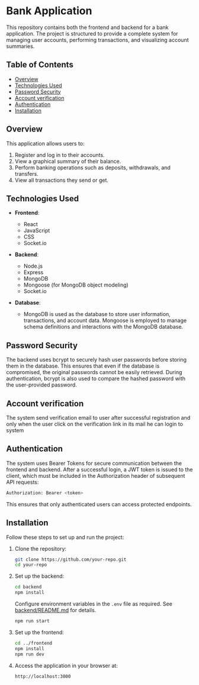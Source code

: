 # Bank Application

This repository contains both the frontend and backend for a bank application. The project is structured to provide a complete system for managing user accounts, performing transactions, and visualizing account summaries.

## Table of Contents

- [Overview](#overview)
- [Technologies Used](#technologies-used)
- [Password Security](#password-security)
- [Account verification](#account-verification)
- [Authentication](#authentication)
- [Installation](#installation)


## Overview

This application allows users to:

1. Register and log in to their accounts.
2. View a graphical summary of their balance.
3. Perform banking operations such as deposits, withdrawals, and transfers.
4. View all transactions they send or get.

## Technologies Used

- **Frontend**:
    - React
    - JavaScript
    - CSS
    - Socket.io

- **Backend**:
    - Node.js
    - Express
    - MongoDB
    - Mongoose (for MongoDB object modeling)
    - Socket.io

- **Database**:
    - MongoDB is used as the database to store user information, transactions, and account data. Mongoose is employed to manage schema definitions and interactions with the MongoDB database.

## Password Security

The backend uses bcrypt to securely hash user passwords before storing them in the database. This ensures that even if the database is compromised, the original passwords cannot be easily retrieved. During authentication, bcrypt is also used to compare the hashed password with the user-provided password.

## Account verification
The system send verification email to user after successful registration and only when the user click on the verification link in its mail he can login to system

## Authentication

The system uses Bearer Tokens for secure communication between the frontend and backend. After a successful login, a JWT token is issued to the client, which must be included in the Authorization header of subsequent API requests:
   ```bash
   Authorization: Bearer <token>
   ```
This ensures that only authenticated users can access protected endpoints.

## Installation

Follow these steps to set up and run the project:

1. Clone the repository:
   ```bash
   git clone https://github.com/your-repo.git
   cd your-repo
   ```

2. Set up the backend:
   ```bash
   cd backend
   npm install
   ```
   Configure environment variables in the `.env` file as required. See [backend/README.md](./backend/README.md) for details.
   ```bash
   npm run start
   ```

3. Set up the frontend:
   ```bash
   cd ../frontend
   npm install
   npm run dev
   ```

4. Access the application in your browser at:
   ```
   http://localhost:3000
   ```
